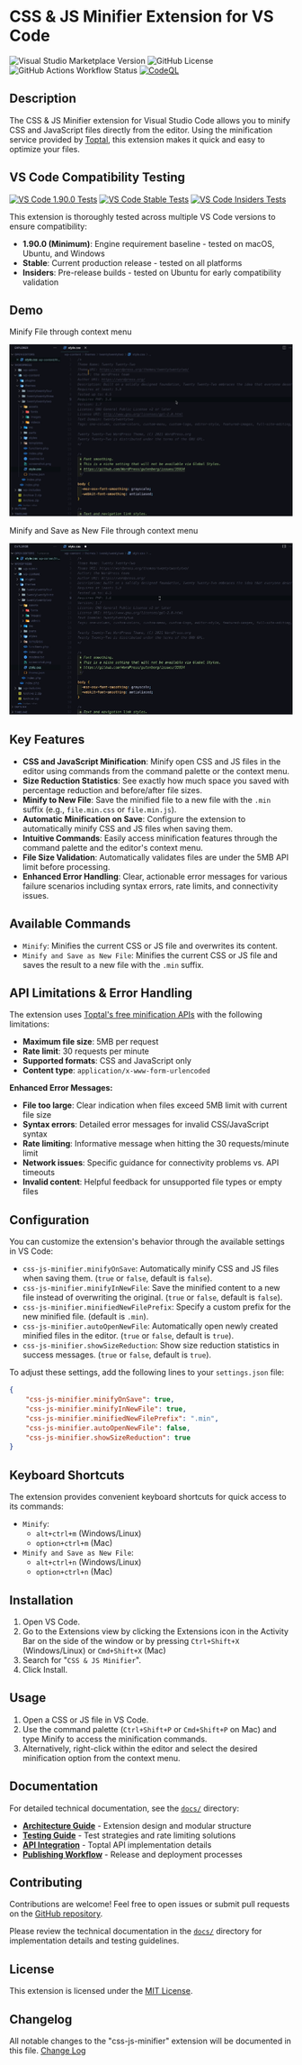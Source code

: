 # CSS & JS Minifier Extension for VS Code

![Visual Studio Marketplace Version](https://img.shields.io/visual-studio-marketplace/v/miguel-colmenares.css-js-minifier?style=flat-square)
![GitHub License](https://img.shields.io/github/license/miguelcolmenares/css-js-minifier?style=flat-square)
![GitHub Actions Workflow Status](https://img.shields.io/github/actions/workflow/status/miguelcolmenares/css-js-minifier/master.yml?style=flat-square)
[![CodeQL](https://github.com/miguelcolmenares/css-js-minifier/workflows/CodeQL/badge.svg)](https://github.com/miguelcolmenares/css-js-minifier/actions?query=workflow%3ACodeQL "Code quality workflow status")

## Description

The CSS & JS Minifier extension for Visual Studio Code allows you to minify CSS and JavaScript files directly from the editor. Using the minification service provided by [Toptal](https://www.toptal.com/developers/), this extension makes it quick and easy to optimize your files.

## VS Code Compatibility Testing

[![VS Code 1.90.0 Tests](https://img.shields.io/github/actions/workflow/status/miguelcolmenares/css-js-minifier/test-vscode-minimum.yml?style=flat-square&label=VS%20Code%201.90.0&logo=visual-studio-code&logoColor=white)](https://github.com/miguelcolmenares/css-js-minifier/actions/workflows/test-vscode-minimum.yml "Minimum supported VS Code version - tested on all platforms")
[![VS Code Stable Tests](https://img.shields.io/github/actions/workflow/status/miguelcolmenares/css-js-minifier/test-vscode-stable.yml?style=flat-square&label=VS%20Code%20Stable&logo=visual-studio-code&logoColor=white)](https://github.com/miguelcolmenares/css-js-minifier/actions/workflows/test-vscode-stable.yml "Current stable VS Code version - tested on all platforms")
[![VS Code Insiders Tests](https://img.shields.io/github/actions/workflow/status/miguelcolmenares/css-js-minifier/test-vscode-insiders.yml?style=flat-square&label=VS%20Code%20Insiders&logo=visual-studio-code&logoColor=white)](https://github.com/miguelcolmenares/css-js-minifier/actions/workflows/test-vscode-insiders.yml "Pre-release VS Code version - tested on Ubuntu only")

This extension is thoroughly tested across multiple VS Code versions to ensure compatibility:

- **1.90.0 (Minimum)**: Engine requirement baseline - tested on macOS, Ubuntu, and Windows
- **Stable**: Current production release - tested on all platforms  
- **Insiders**: Pre-release builds - tested on Ubuntu for early compatibility validation

## Demo
Minify File through context menu

![Minify File through context menu](images/minify.gif)

Minify and Save as New File through context menu

![Minify and Save as New File through context menu](images/minify-and-save-as-new-file.gif)


## Key Features

-   **CSS and JavaScript Minification**: Minify open CSS and JS files in the editor using commands from the command palette or the context menu.
-   **Size Reduction Statistics**: See exactly how much space you saved with percentage reduction and before/after file sizes.
-   **Minify to New File**: Save the minified file to a new file with the `.min` suffix (e.g., `file.min.css` or `file.min.js`).
-   **Automatic Minification on Save**: Configure the extension to automatically minify CSS and JS files when saving them.
-   **Intuitive Commands**: Easily access minification features through the command palette and the editor's context menu.
-   **File Size Validation**: Automatically validates files are under the 5MB API limit before processing.
-   **Enhanced Error Handling**: Clear, actionable error messages for various failure scenarios including syntax errors, rate limits, and connectivity issues.

## Available Commands

-   `Minify`: Minifies the current CSS or JS file and overwrites its content.
-   `Minify and Save as New File`: Minifies the current CSS or JS file and saves the result to a new file with the `.min` suffix.

## API Limitations & Error Handling

The extension uses [Toptal's free minification APIs](https://www.toptal.com/developers/) with the following limitations:

- **Maximum file size**: 5MB per request
- **Rate limit**: 30 requests per minute  
- **Supported formats**: CSS and JavaScript only
- **Content type**: `application/x-www-form-urlencoded`

**Enhanced Error Messages:**
- **File too large**: Clear indication when files exceed 5MB limit with current file size
- **Syntax errors**: Detailed error messages for invalid CSS/JavaScript syntax  
- **Rate limiting**: Informative message when hitting the 30 requests/minute limit
- **Network issues**: Specific guidance for connectivity problems vs. API timeouts
- **Invalid content**: Helpful feedback for unsupported file types or empty files

## Configuration

You can customize the extension's behavior through the available settings in VS Code:

-   `css-js-minifier.minifyOnSave`: Automatically minify CSS and JS files when saving them. (`true` or `false`, default is `false`).
-   `css-js-minifier.minifyInNewFile`: Save the minified content to a new file instead of overwriting the original. (`true` or `false`, default is `false`).
-   `css-js-minifier.minifiedNewFilePrefix`: Specify a custom prefix for the new minified file. (default is `.min`).
-   `css-js-minifier.autoOpenNewFile`: Automatically open newly created minified files in the editor. (`true` or `false`, default is `true`).
-   `css-js-minifier.showSizeReduction`: Show size reduction statistics in success messages. (`true` or `false`, default is `true`).

To adjust these settings, add the following lines to your `settings.json` file:

```json
{
	"css-js-minifier.minifyOnSave": true,
	"css-js-minifier.minifyInNewFile": true,
	"css-js-minifier.minifiedNewFilePrefix": ".min",
	"css-js-minifier.autoOpenNewFile": false,
	"css-js-minifier.showSizeReduction": true
}
```

## Keyboard Shortcuts

The extension provides convenient keyboard shortcuts for quick access to its commands:

-   `Minify`:
    -   `alt+ctrl+m` (Windows/Linux)
    -   `option+ctrl+m` (Mac)
-   `Minify and Save as New File`:
    -   `alt+ctrl+n` (Windows/Linux)
    -   `option+ctrl+n` (Mac)

## Installation

1. Open VS Code.
2. Go to the Extensions view by clicking the Extensions icon in the Activity Bar on the side of the window or by pressing `Ctrl+Shift+X` (Windows/Linux) or `Cmd+Shift+X` (Mac)
3. Search for "`CSS & JS Minifier`".
4. Click Install.

## Usage

1. Open a CSS or JS file in VS Code.
2. Use the command palette (`Ctrl+Shift+P` or `Cmd+Shift+P` on Mac) and type Minify to access the minification commands.
3. Alternatively, right-click within the editor and select the desired minification option from the context menu.

## Documentation

For detailed technical documentation, see the [`docs/`](docs/) directory:

- **[Architecture Guide](docs/ARCHITECTURE.md)** - Extension design and modular structure
- **[Testing Guide](docs/TESTING-GUIDE.md)** - Test strategies and rate limiting solutions  
- **[API Integration](docs/TOPTAL-API.md)** - Toptal API implementation details
- **[Publishing Workflow](docs/TEST-RATE-LIMITING.md)** - Release and deployment processes

## Contributing

Contributions are welcome! Feel free to open issues or submit pull requests on the [GitHub repository](https://github.com/miguelcolmenares/css-js-minifier.git).

Please review the technical documentation in the [`docs/`](docs/) directory for implementation details and testing guidelines.

## License

This extension is licensed under the [MIT License](LICENSE.md).

## Changelog

All notable changes to the "css-js-minifier" extension will be documented in this file. [Change Log](CHANGELOG.md)

